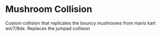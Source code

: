 # Mushroom Collision
Custom collision that replicates the bouncy mushrooms from mario kart wii/7/8dx. Replaces the jumpad collision